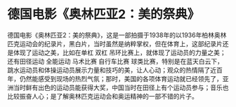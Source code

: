 # 德国电影《奥林匹亚2：美的祭典》

德国电影《奥林匹亚2：美的祭典》，这是一部拍摄于1938年的以1936年柏林奥林匹克运动会的纪录片，黑白片，当时虽然是纳粹掌权，但在体育上，这部纪录片还是体现了运动之美，比如在单杠 双杠 吊环比赛上，就体现了运动员的力量之美；还有田径运动 全能运动 马术比赛 自行车比赛 球类比赛，特别是在蓝天白云下，跳水运动员和体操运动员展示力量和技巧的美，让人心动；观众的热情隔了近百年，仍然能感受到现场的热烈气氛；那时，美国的各项体育运动就已经领先了，亚洲当时鲜有出色的运动员能获得大奖，中国当时在田径上有个运动员参与；音乐也比较振奋人心；是了解奥林匹克运动会和奥运精神的一部不错的片子。
